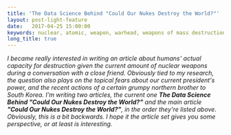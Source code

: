```yaml
---
title: 'The Data Science Behind "Could Our Nukes Destroy the World?"'
layout: post-light-feature
date:   2017-04-25 15:00:00
keywords: nuclear, atomic, weapon, warhead, weapons of mass destruction
long_title: true
---
```


*I became really interested in writing an article about humans' actual
capacity for destruction given the current amount of nuclear weapons during
a conversation with a close friend.  Obviously tied to my research, the
question also plays on the topical fears about our current president's
power, and the recent actions of a certain grumpy northern brother to South
Korea.  I'm writing two articles, the current one <b>The Data Science Behind
"Could Our Nukes Destroy the World?"</b> and the main article <b>"Could Our
Nukes Destroy the World?"</b>, in the order they're listed above.  Obviously,
this is a bit backwards. I hope it the article set gives you some perspective,
or at least is interesting.*
